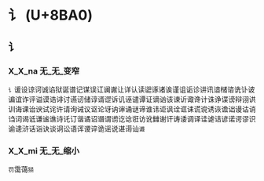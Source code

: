 # 讠 (U+8BA0)

## 讠 

### X_X_na 无_无_变窄
`讠`谖设谅诃诚谄狱诞谱记谋误讧谰谳让详认读䜥诼诸诶谨诅诟诊讲讯谙槠谘诜讣诐谝谊诈评谥谟诰诽讨䜩讱储谆谞䜧诉讥诬谴谭证谪讻该谏䜣诹谗计诛诤谍谤辩诩䜤训诲课诒谀试诧许请询诫议讴论讶讷谉诵谜谛谁讳讵讽诠诓诔谎谠诱诙谵诎谩诂诮诌词谒诋谦谧谯诗讬订谐谲诏谮谓谫讫谂诳访讹雠谢讦诪诿调译诖谑诘谚诺谔谬识谕䜨浒话诣诀谈诇讼语诨谡谇诡谣说谌䜦讪`谶`

### X_X_mi 无_无_缩小
`罚`霭蔼`㺆`